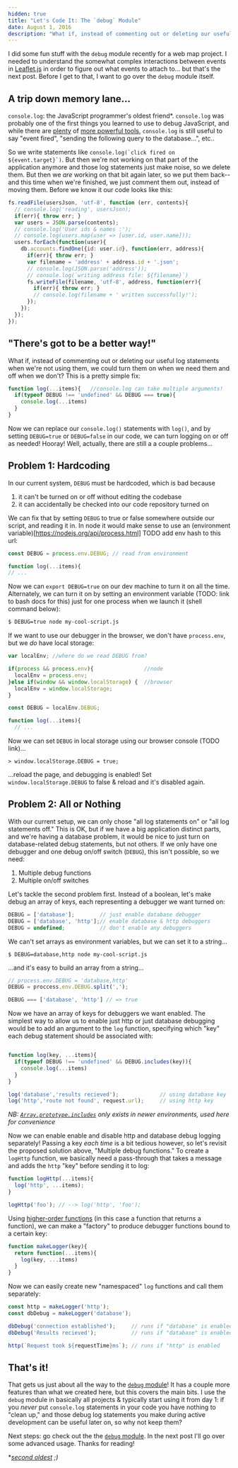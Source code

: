 ```yaml
---
hidden: true
title: "Let's Code It: The `debug` Module"
date: August 1, 2016
description: "What if, instead of commenting out or deleting our useful log statements when we're not using them, we could turn them on when we need them and off when we don't? The `debug` module lets us do that-- but how does it work? Let's find out!"
---
```


I did some fun stuff with the `debug` module recently for a web map project. I needed to understand the somewhat complex interactions between events in [Leaflet.js](http://leafletjs.com/) in order to figure out what events to attach to... but that's the next post. Before I get to that, I want to go over the `debug` module itself.

## A trip down memory lane...

`console.log`: the JavaScript programmer's oldest friend*. `console.log` was probably one of the first things you learned to use to debug JavaScript, and while there are [plenty](https://code.visualstudio.com/docs/runtimes/nodejs#_debugging-your-express-application) of [more powerful tools](https://developer.mozilla.org/en-US/docs/Tools/Debugger), `console.log` is still useful to say "event fired", "sending the following query to the database...", etc..

So we write statements like ``console.log(`click fired on ${event.target}`)``. But then we're not working on that part of the application anymore and those log statements just make noise, so we delete them. But then we *are* working on that bit again later, so we put them back-- and this time when we're finished, we just comment them out, instead of moving them. Before we know it our code looks like this:

```js
fs.readFile(usersJson, 'utf-8', function (err, contents){
  // console.log('reading', usersJson);
  if(err){ throw err; }
  var users = JSON.parse(contents);
  // console.log('User ids & names :');
  // console.log(users.map(user => [user.id, user.name]));
  users.forEach(function(user){
    db.accounts.findOne({id: user.id}, function(err, address){
      if(err){ throw err; }
      var filename = 'address' + address.id + '.json';
      // console.log(JSON.parse('address'));
      // console.log(`writing address file: ${filename}`)
      fs.writeFile(filename, 'utf-8', address, function(err){
        if(err){ throw err; }
        // console.log(filename + ' written successfully!');
      });
    });
  });
});
```

## "There's got to be a better way!"

What if, instead of commenting out or deleting our useful log statements when we're not using them, we could turn them on when we need them and off when we don't? This is a pretty simple fix:

```js
function log(...items){   //console.log can take multiple arguments!
  if(typeof DEBUG !== 'undefined' && DEBUG === true){
    console.log(...items)
  }
}
```

Now we can replace our `console.log()` statements with `log()`, and by setting `DEBUG=true` or `DEBUG=false` in our code, we can turn logging on or off as needed! Hooray! Well, actually, there are still a a couple problems...

## Problem 1: Hardcoding

In our current system, `DEBUG` must be hardcoded, which is bad because

1. it can't be turned on or off without editing the codebase
2. it can accidentally be checked into our code repository turned on

We can fix that by setting `DEBUG` to true or false somewhere outside our script, and reading it in. In node it would make sense to use an (environment variable)[https://nodejs.org/api/process.html] TODO add env hash to this url:

```js
const DEBUG = process.env.DEBUG; // read from environment

function log(...items){
// ...
```

Now we can `export DEBUG=true` on our dev machine to turn it on all the time. Alternately, we can turn it on by setting an environment variable (TODO: link to bash docs for this) just for one process when we launch it (shell command below):
```sh
$ DEBUG=true node my-cool-script.js
```

If we want to use our debugger in the browser, we don't have `process.env`, but we *do* have local storage:

```js
var localEnv; //where do we read DEBUG from?

if(process && process.env){                //node
  localEnv = process.env;
}else if(window && window.localStorage) {  //browser
  localEnv = window.localStorage;
}

const DEBUG = localEnv.DEBUG;

function log(...items){
  // ...
```

Now we can set `DEBUG` in local storage using our browser console (TODO link)...

```
> window.localStorage.DEBUG = true;
```

...reload the page, and debugging is enabled! Set `window.localStorage.DEBUG` to false & reload and it's disabled again.

## Problem 2: All or Nothing

With our current setup, we can only chose "all log statements on" or "all log statements off." This is OK, but if we have a big application distinct parts, and we're having a database problem, it would be nice to just turn on database-related debug statements, but not others. If we only have one debugger and one debug on/off switch (`DEBUG`), this isn't possible, so we need:

1. Multiple debug functions
2. Multiple on/off switches

Let's tackle the second problem first. Instead of a boolean, let's make debug an array of keys, each representing a debugger we want turned on:

```js
DEBUG = ['database'];        // just enable database debugger
DEBUG = ['database', 'http'];// enable database & http debuggers
DEBUG = undefined;           // don't enable any debuggers
```

We can't set arrays as environment variables, but we can set it to a string...
```
$ DEBUG=database,http node my-cool-script.js
```

...and it's easy to build an array from a string...

```js
// process.env.DEBUG = 'database,http'
DEBUG = proccess.env.DEBUG.split(',');

DEBUG === ['database', 'http'] // => true 
```

Now we have an array of keys for debuggers we want enabled. The simplest way to allow us to enable just http or just database debugging would be to add an argument to the `log` function, specifying which "key" each debug statement should be associated with:

```js

function log(key, ...items){
  if(typeof DEBUG !== 'undefined' && DEBUG.includes(key)){ 
    console.log(...items)
  }
}

log('database','results recieved');             // using database key
log('http','route not found', request.url);     // using http key
```
*NB: [`Array.prototype.includes`](http://kangax.github.io/compat-table/es2016plus/#test-Array.prototype.includes_Array.prototype.includes) only exists in newer environments, used here for convenience*

Now we can enable enable and disable http and database debug logging separately! Passing a key *each time* is a bit tedious however, so let's revisit the proposed solution above, "Multiple debug functions." To create a `logHttp` function, we basically need a pass-through that takes a message and adds the `http` "key" before sending it to log:

```js
function logHttp(...items){
  log('http', ...items);
}

logHttp('foo'); // --> log('http', 'foo');
```

Using [higher-order functions](https://strongloop.com/strongblog/higher-order-functions-in-es6easy-as-a-b-c/) (in this case a function that returns a function), we can make a "factory" to produce debugger functions bound to a certain key:

```js
function makeLogger(key){
  return function(...items){
    log(key, ...items)
  }
}
```

Now we can easily create new "namespaced" `log` functions and call them separately:

```js
const http = makeLogger('http');
const dbDebug = makeLogger('database');

dbDebug('connection established');     // runs if "database" is enabled
dbDebug('Results recieved');           // runs if "database" is enabled

http(`Request took ${requestTime}ms`); // runs if "http" is enabled 
``` 

## That's it!

That gets us just about all the way to the [`debug` module](https://github.com/visionmedia/debug)! It has a couple more features than what we created here, but this covers the main bits. I use the `debug` module in basically all projects & typically start using it from day 1: if you *never* put `console.log` statements in your code you have nothing to "clean up," and those debug log statements you make during active development can be useful later on, so why not keep them?

Next steps: go check out the the [`debug` module](https://github.com/visionmedia/debug). In the next post I'll go over some advanced usage. Thanks for reading!

\**[second oldest](https://developer.mozilla.org/en-US/docs/Web/API/Window/alert) ;)*